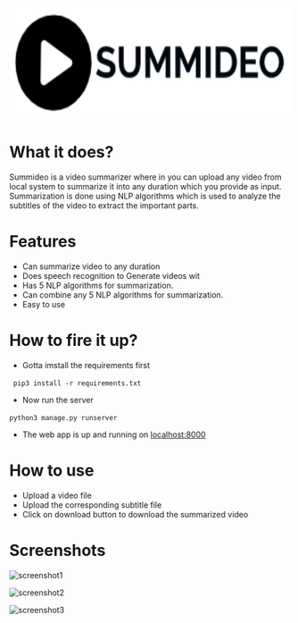<img src="static/videoSummarizer/logo/mylogo.png" width = "650" height= "200">
<br>

# What it does?

Summideo is a video summarizer where in you can upload any video from local system to summarize it into any duration which you provide as input. Summarization is done using NLP algorithms which is used to analyze the subtitles of the video to extract the important parts. 

# Features
- Can summarize video to any duration 
- Does speech recognition to Generate videos wit
- Has 5 NLP algorithms for summarization.
- Can combine any 5 NLP algorithms for summarization.
- Easy to use

# How to fire it up? 

- Gotta imstall the requirements first

``` pip3 install -r requirements.txt```

- Now run the server

```python3 manage.py runserver```

- The web app is up and running on [localhost:8000](https://localhost:8000/)

# How to use 
- Upload a video file
- Upload the corresponding subtitle file
- Click on download button to download the summarized video

# Screenshots

![screenshot1](screenshots/first.PNG)

![screenshot2](screenshots/main.png)

![screenshot3](screenshots/download.png)


